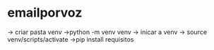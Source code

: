 # emailporvoz
-> criar pasta venv
->python -m venv venv
-> inicar a venv
-> source venv/scripts/activate
->pip install requisitos
